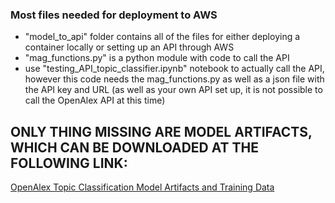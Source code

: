 ### Most files needed for deployment to AWS
* "model_to_api" folder contains all of the files for either deploying a container locally or setting up an API through AWS
* "mag_functions.py" is a python module with code to call the API
* use "testing_API_topic_classifier.ipynb" notebook to actually call the API, however this code needs the mag_functions.py as well as a json file with the API key and URL (as well as your own API set up, it is not possible to call the OpenAlex API at this time)


## ONLY THING MISSING ARE MODEL ARTIFACTS, WHICH CAN BE DOWNLOADED AT THE FOLLOWING LINK:
[OpenAlex Topic Classification Model Artifacts and Training Data](https://zenodo.org/records/10568402)
